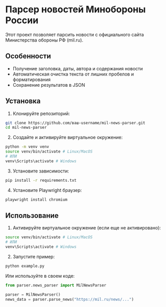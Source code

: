 # Парсер новостей Минобороны России

Этот проект позволяет парсить новости с официального сайта Министерства обороны РФ (mil.ru).

## Особенности
- Получение заголовка, даты, автора и содержания новости
- Автоматическая очистка текста от лишних пробелов и форматирования
- Сохранение результатов в JSON

## Установка

1. Клонируйте репозиторий:
```bash
git clone https://github.com/ваш-username/mil-news-parser.git
cd mil-news-parser
```

2. Создайте и активируйте виртуальное окружение:
```bash
python -m venv venv
source venv/bin/activate # Linux/MacOS
# ИЛИ
venv\Scripts\activate # Windows
```

3. Установите зависимости:
```bash
pip install -r requirements.txt
```

4. Установите Playwright браузер:
```bash
playwright install chromium
```

## Использование

1. Активируйте виртуальное окружение (если еще не активировано):
```bash
source venv/bin/activate # Linux/MacOS
# ИЛИ
venv\Scripts\activate # Windows
```

2. Запустите пример:
```bash
python example.py
```

Или используйте в своем коде:
```python
from parser.news_parser import MilNewsParser

parser = MilNewsParser()
news_data = parser.parse_news("https://mil.ru/news/...")